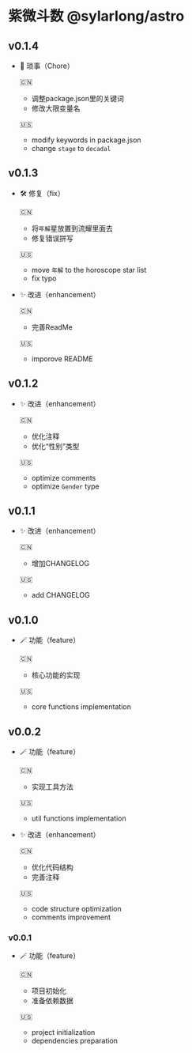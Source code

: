 # 紫微斗数 @sylarlong/astro

## v0.1.4

- 🧹 琐事（Chore）

  🇨🇳
  - 调整package.json里的关键词
  - 修改大限变量名

  🇺🇸
  - modify keywords in package.json
  - change `stage` to `decadal`

## v0.1.3

- 🛠️ 修复（fix）

  🇨🇳
  - 将`年解`星放置到流耀里面去
  - 修复错误拼写

  🇺🇸
  - move `年解` to the horoscope star list
  - fix typo

- ✨ 改进（enhancement）

  🇨🇳
  - 完善ReadMe

  🇺🇸
  - imporove README

## v0.1.2

- ✨ 改进（enhancement）

  🇨🇳
  - 优化注释
  - 优化“性别”类型

  🇺🇸
  - optimize comments
  - optimize `Gender` type

## v0.1.1

- ✨ 改进（enhancement）

  🇨🇳
  - 增加CHANGELOG

  🇺🇸
  - add CHANGELOG

## v0.1.0

- 🪄 功能（feature）

  🇨🇳
  - 核心功能的实现

  🇺🇸
  - core functions implementation

## v0.0.2

- 🪄 功能（feature）

  🇨🇳
  - 实现工具方法

  🇺🇸
  - util functions implementation

- ✨ 改进（enhancement）

  🇨🇳
  - 优化代码结构
  - 完善注释

  🇺🇸
  - code structure optimization
  - comments improvement

### v0.0.1

- 🪄 功能（feature）

  🇨🇳
  - 项目初始化
  - 准备依赖数据

  🇺🇸
  - project initialization
  - dependencies preparation
